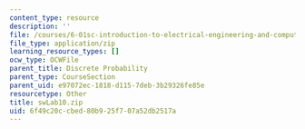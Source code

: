 ```yaml
---
content_type: resource
description: ''
file: /courses/6-01sc-introduction-to-electrical-engineering-and-computer-science-i-spring-2011/6f49c20ccbed80b925f707a52db2517a_swLab10.zip
file_type: application/zip
learning_resource_types: []
ocw_type: OCWFile
parent_title: Discrete Probability
parent_type: CourseSection
parent_uid: e97072ec-1818-d115-7deb-3b29326fe85e
resourcetype: Other
title: swLab10.zip
uid: 6f49c20c-cbed-80b9-25f7-07a52db2517a
---
```

